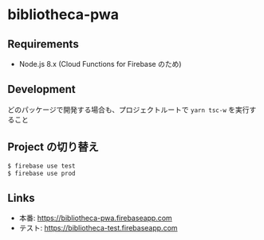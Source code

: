 # bibliotheca-pwa

## Requirements

- Node.js 8.x (Cloud Functions for Firebase のため)

## Development

どのパッケージで開発する場合も、プロジェクトルートで `yarn tsc-w` を実行すること

## Project の切り替え

```bash
$ firebase use test
$ firebase use prod
```

## Links

- 本番: https://bibliotheca-pwa.firebaseapp.com
- テスト: https://bibliotheca-test.firebaseapp.com
